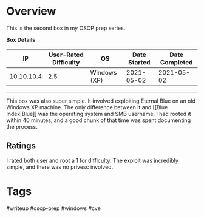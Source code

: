 # Overview

This is the second box in my OSCP prep series.

**Box Details**

|IP|User-Rated Difficulty|OS|Date Started|Date Completed|
|---|---|---|---|---|
|10.10.10.4|2.5|Windows (XP)|2021-05-02|2021-05-02|

---

This box was also super simple. It involved exploiting Eternal Blue on an old Windows XP machine. The only difference between it and [[Blue Index|Blue]] was the operating system and SMB username. I had rooted it within 40 minutes, and a good chunk of that time was spent documenting the process.

## Ratings

I rated both user and root a 1 for difficulty. The exploit was incredibly simple, and there was no privesc involved.

# Tags

#writeup #oscp-prep #windows #cve